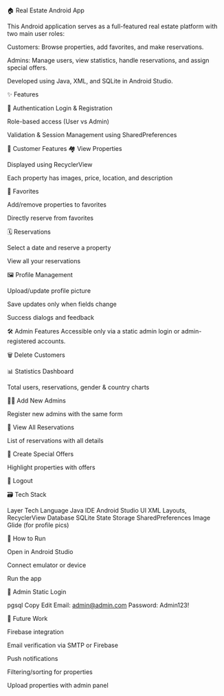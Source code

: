 🏠 Real Estate Android App

This Android application serves as a full-featured real estate platform with two main user roles:

Customers: Browse properties, add favorites, and make reservations.

Admins: Manage users, view statistics, handle reservations, and assign special offers.

Developed using Java, XML, and SQLite in Android Studio.

✨ Features

🔑 Authentication
Login & Registration

Role-based access (User vs Admin)

Validation & Session Management using SharedPreferences

👤 Customer Features
🏘 View Properties

Displayed using RecyclerView

Each property has images, price, location, and description

💖 Favorites

Add/remove properties to favorites

Directly reserve from favorites

🗓️ Reservations

Select a date and reserve a property

View all your reservations

🖼️ Profile Management

Upload/update profile picture

Save updates only when fields change

Success dialogs and feedback

🛠️ Admin Features
Accessible only via a static admin login or admin-registered accounts.

🗑️ Delete Customers

📊 Statistics Dashboard

Total users, reservations, gender & country charts

👨‍💼 Add New Admins

Register new admins with the same form

📅 View All Reservations

List of reservations with all details

🌟 Create Special Offers

Highlight properties with offers

🚪 Logout

🗃️ Tech Stack

Layer	Tech
Language	Java
IDE	Android Studio
UI	XML Layouts, RecyclerView
Database	SQLite
State Storage	SharedPreferences
Image	Glide (for profile pics)

🚀 How to Run

Open in Android Studio

Connect emulator or device

Run the app

🔑 Admin Static Login

pgsql
Copy
Edit
Email: admin@admin.com
Password: Admin123!

🔮 Future Work

Firebase integration

Email verification via SMTP or Firebase

Push notifications

Filtering/sorting for properties

Upload properties with admin panel
